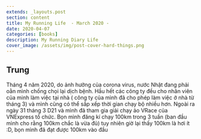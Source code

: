 ```yaml
---
extends: _layouts.post
section: content
title: My Running Life  - March 2020 - 
date: 2020-04-07
categories: [books]
description: My Running Diary Life
cover_image: /assets/img/post-cover-hard-things.png
---
```


## Trung
Tháng 4 năm 2020, do ảnh hưởng của corona virus, nước Nhật đang phải oằn mình chống chọi lại dịch bệnh. Hầu hết các công ty đều cho nhân viên của minh làm việc tại nhà ( công ty của mình đã cho phép làm việc ở nhà từ tháng 3) và mình cũng có thể sắp xếp thời gian chạy bộ nhiều hơn. 
Ngoài ra ngày 31 tháng 3 D21 và mình đã tham gia giải chạy ảo VRace của VNExpress tổ chức. Bọn mình đăng kí chạy 100km trong 3 tuần (ban đầu mình cho rằng 100km chắc là vừa đủ) tuy nhiên giờ lại thấy 100km là hơi ít :D, bọn mình đã đạt được 100km vào đầu